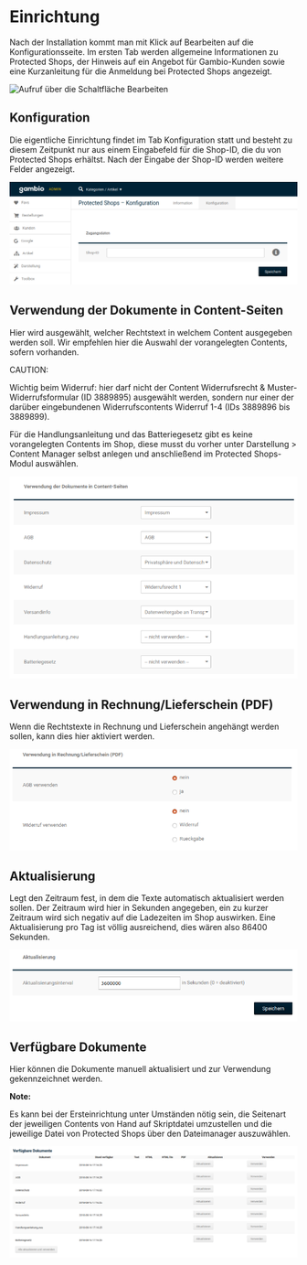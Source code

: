 # Einrichtung 

Nach der Installation kommt man mit Klick auf Bearbeiten auf die Konfigurationsseite. Im ersten Tab werden allgemeine Informationen zu Protected Shops, der Hinweis auf ein Angebot für Gambio-Kunden sowie eine Kurzanleitung für die Anmeldung bei Protected Shops angezeigt.

![](Bilder/protectedshops/ps-20200213_001.png "Aufruf über die Schaltfläche
      Bearbeiten")

## Konfiguration 

Die eigentliche Einrichtung findet im Tab Konfiguration statt und besteht zu diesem Zeitpunkt nur aus einem Eingabefeld für die Shop-ID, die du von Protected Shops erhältst. Nach der Eingabe der Shop-ID werden weitere Felder angezeigt.

![](Bilder/protectedshops/ps-20200213_002.png "Protected Shops Konfiguration")

## Verwendung der Dokumente in Content-Seiten 

Hier wird ausgewählt, welcher Rechtstext in welchem Content ausgegeben werden soll. Wir empfehlen hier die Auswahl der vorangelegten Contents, sofern vorhanden.

CAUTION:

Wichtig beim Widerruf: hier darf nicht der Content Widerrufsrecht & Muster-Widerrufsformular \(ID 3889895\) ausgewählt werden, sondern nur einer der darüber eingebundenen Widerrufscontents Widerruf 1-4 \(IDs 3889896 bis 3889899\).

Für die Handlungsanleitung und das Batteriegesetz gibt es keine vorangelegten Contents im Shop, diese musst du vorher unter Darstellung \> Content Manager selbst anlegen und anschließend im Protected Shops-Modul auswählen.

![](Bilder/protectedshops/ps-20200213_004.png "Verwendung der Dokumente in Content-Seiten")

## Verwendung in Rechnung/Lieferschein \(PDF\) 

Wenn die Rechtstexte in Rechnung und Lieferschein angehängt werden sollen, kann dies hier aktiviert werden.

![](Bilder/protectedshops/ps-20200213_007.png "Verwendung in Rechnung/Lieferschein (PDF)")

## Aktualisierung 

Legt den Zeitraum fest, in dem die Texte automatisch aktualisiert werden sollen. Der Zeitraum wird hier in Sekunden angegeben, ein zu kurzer Zeitraum wird sich negativ auf die Ladezeiten im Shop auswirken. Eine Aktualisierung pro Tag ist völlig ausreichend, dies wären also 86400 Sekunden.

![](Bilder/protectedshops/ps-20200213_008.png "Aktualisierung")

## Verfügbare Dokumente 

Hier können die Dokumente manuell aktualisiert und zur Verwendung gekennzeichnet werden.

**Note:**

Es kann bei der Ersteinrichtung unter Umständen nötig sein, die Seitenart der jeweiligen Contents von Hand auf Skriptdatei umzustellen und die jeweilige Datei von Protected Shops über den Dateimanager auszuwählen.

![](Bilder/protectedshops/ps-20200213_006.png "Verfügbare Dokumente")



